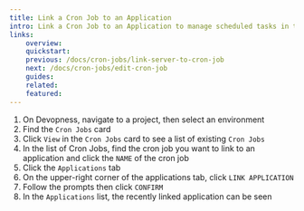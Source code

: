```yaml
---
title: Link a Cron Job to an Application
intro: Link a Cron Job to an Application to manage scheduled tasks in the application environment.
links:
    overview:
    quickstart:
    previous: /docs/cron-jobs/link-server-to-cron-job
    next: /docs/cron-jobs/edit-cron-job
    guides:
    related:
    featured:
---
```


1. On Devopness, navigate to a project, then select an environment
1. Find the `Cron Jobs` card
1. Click `View` in the `Cron Jobs` card to see a list of existing `Cron Jobs`
1. In the list of Cron Jobs, find the cron job you want to link to an application and click the `NAME` of the cron job
1. Click the `Applications` tab
1. On the upper-right corner of the applications tab, click `LINK APPLICATION`
1. Follow the prompts then click `CONFIRM`
1. In the `Applications` list, the recently linked application can be seen

